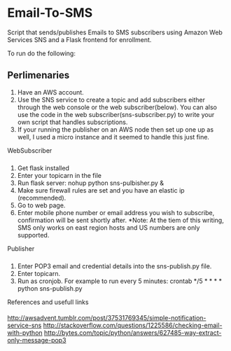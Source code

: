 Email-To-SMS
============

Script that sends/publishes Emails to SMS subscribers using Amazon Web Services SNS and a Flask frontend for enrollment.


To run do the following:

Perlimenaries
--------------

1. Have an AWS account.
2. Use the SNS service to create a topic and add subscribers either through the web console or the web subscriber(below). 
You can also use the code in the web subscriber(sns-subscriber.py) to write your own script that handles subscriptions.
3. If your running the publisher on an AWS node then set up one up as well, I used a micro instance and it seemed to handle this just fine.


WebSubscriber
###

1. Get flask installed
2. Enter your topicarn in the file
3. Run flask server: nohup python sns-pulbisher.py &
4. Make sure firewall rules are set and you have an elastic ip (recommended).
5. Go to web page.
6. Enter mobile phone number or email address you wish to subscribe, confirmation will be sent shortly after.
*Note: At the tiem of this writing, SMS only works on east region hosts and US numbers are only supported.

Publisher
###

1. Enter POP3 email and credential details into the sns-publish.py file.
2. Enter topicarn.
3. Run as cronjob. For example to run every 5 minutes: crontab */5 * * * * python sns-publish.py


References and usefull links
####

http://awsadvent.tumblr.com/post/37531769345/simple-notification-service-sns
http://stackoverflow.com/questions/1225586/checking-email-with-python
http://bytes.com/topic/python/answers/627485-way-extract-only-message-pop3